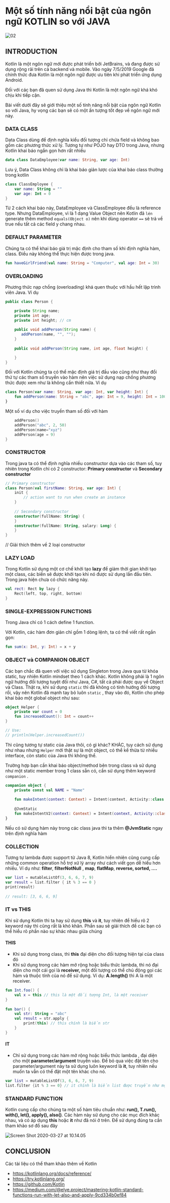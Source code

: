 # Một số tính năng nổi bật của ngôn ngữ KOTLIN so với JAVA

![02](images/02.jpg)

## INTRODUCTION

Kotlin là một ngôn ngữ mới được phát triển bởi JetBrains, và đang được sử dụng rộng rãi trên cả backend và mobile. Vào ngày 7/5/2019 Google đã chính thức đưa Kotlin là một ngôn ngữ được ưu tiên khi phát triển ứng dụng Android.

Đối với các bạn đã quen sử dụng Java thì Kotlin là một ngôn ngữ khá khó chịu khi tiếp cận.

Bài viết dưới đây sẽ giới thiệu một số tính năng nổi bật của ngôn ngữ Kotlin so với Java, hy vọng các bạn sẽ có một ấn tượng tốt đẹp về ngôn ngữ mới này.

### DATA CLASS

Data Class dùng để định nghĩa kiểu đối tượng chỉ chứa field và không bao gồm các phương thức xử lý. Tương tự như POJO hay DTO trong Java, nhưng Kotlin khai báo ngắn gọn hơn rất nhiều

```kotlin
data class DataEmployee(var name: String, var age: Int)
```

Lưu ý, Data Class không chỉ là khai báo giản lược của khai báo class thường trong kotlin

```kotlin
class ClassEmployee {
    var name: String = ""
    var age: Int = 0
}
```

Từ 2 cách khai báo này, DataEmployee và ClassEmployee đều là reference type. Nhưng DataEmployee, vì là 1 dạng Value Object nên Kotlin đã `lén` generate thêm method `equals(Object o)` nên khi dùng operator `==` sẽ trả về true nếu tất cả các field y chang nhau.

### DEFAULT PARAMETER

Chúng ta có thể khai báo giá trị mặc định cho tham số khi định nghĩa hàm, class. Điều này không thể thực hiện được trong java.

```kotlin
fun haveGirlFriend(val name: String = "Computer", val age: Int = 30)
```

### OVERLOADING
Phương thức nạp chồng (overloading) khá quen thuộc với hầu hết lập trình viên Java. Ví dụ 
```java
public class Person {

    private String name;
    private int age;
    private int height; // cm
    
    public void addPerson(String name) {
       addPerson(name, "", "");
    }
    
    public void addPerson(String name, int age, float height) {

    }
}
```
Đối với Kotlin chúng ta có thể mặc định giá trị đầu vào cũng như thay đổi thứ tự các tham số truyền vào hàm nên việc sử dụng nạp chồng phương thức được xem như là không cần thiết nữa. Ví dụ 
```kotlin
class Person(var name: String, var age: Int, var height: Int) {
    fun addPerson(name: String = "abc", age: Int = 9, height: Int = 100)
}
```
Một số ví dụ cho việc truyền tham số đối với hàm 
```kotlin
    addPerson()
    addPerson("abc", 2, 50)
    addPerson(name="xyz")
    addPerson(age = 9)
}
```

### CONSTRUCTOR

Trong java ta có thể định nghĩa nhiều constructor dựa vào các tham số, tuy nhiên trong Kotlin chỉ có 2 constructor: **Primary constructor** và **Secondary constructor**

```kotlin
// Primary constructor
class Person(val firstName: String, var age: Int) {
    init {
        // action want to run when create an instance
    }
 
    // Secondary constructor
    constructor(fullName: String) {
    }
    constructor(fullName: String, salary: Long) {
    }
}
```

// Giải thích thêm về 2 loại constructor

### LAZY LOAD

Trong Kotlin sử dụng một cơ chế khởi tạo **lazy** để giảm thời gian khởi tạo một class, các biến sẽ được khởi tạo khi nó được sử dụng lần đầu tiên. Trong java hiện chưa có chức năng này.

```kotlin
val rect: Rect by lazy {
    Rect(left, top, right, bottom)
}
```

### SINGLE-EXPRESSION FUNCTIONS

Trong Java chỉ có 1 cách define 1 function.

Với Kotlin, các hàm đơn giản chỉ gồm 1 dòng lệnh, ta có thể viết rất ngắn gọn:

```kotlin
fun sum(x: Int, y: Int) = x + y
```

### OBJECT và COMPANION OBJECT

Các bạn chắc đã quen với việc sử dụng Singleton trong Java qua từ khóa static, tuy nhiên Kotlin mindset theo 1 cách khác. Kotlin không phải là 1 ngôn ngữ hướng đối tượng tuyệt đối như Java, C#, tất cả phải được quy về Object và Class. Thật ra, khi sử dụng `static` thì đã không có tính hướng đối tượng rồi, vậy nên Kotlin đã mạnh tay bỏ luôn `static` , thay vào đó, Kotlin cho phép khai báo một global object như sau:

```kotlin
object Helper {
    private var count = 0
    fun increasedCount(): Int = count++
}

// Use:
// println(Helper.increasedCount())
```

Thì cũng tương tự static của Java thôi, có gì khác? KHÁC, tuy cách sử dụng như nhau nhưng `Helper` mới thật sự là một object, có thể kế thừa từ nhiều interface, còn static của Java thì không thể.

Trường hợp bạn cần khai báo object/method bên trong class và sử dụng như một static member trong 1 class sẵn có, cần sử dụng thêm keyword `companion` .

```kotlin
companion object {
    private const val NAME = "Name"
 
    fun makeIntent(context: Context) = Intent(context, Activity::class.java)
 
    @JvmStatic
    fun makeIntentV2(context: Context) = Intent(context, Activity::class.java)
}
```

Nếu có sử dụng hàm này trong các class java thì ta thêm **@JvmStatic** ngay trên định nghĩa hàm

### COLLECTION

Tương tự lambda được support từ Java 8, Kotlin hiển nhiên cũng cung cấp những common operation hỗ trợ xử lý array như cách viết gọn dễ hiểu hơn nhiều. Ví dụ như: **filter**, **filterNotNull** , **map**, **flatMap**, **reverse, sorted, ....**

```kotlin
var list = mutableListOf(3, 6, 6, 7, 9)
var result = list.filter { it % 3 == 0 }
print(result)
 
// result: [3, 6, 6, 9]
```

### IT vs THIS

Khi sử dụng Kotlin thì ta hay sử dụng **this** và **it**, tuy nhiên để hiểu rõ 2 keyword này thì cũng rất là khó khăn. Phần sau sẽ giải thích để các bạn có thể hiểu rõ phần nào sự khác nhau giữa chúng

#### THIS

- Khi sử dụng trong class, thì **this** đại diện cho đối tượng hiện tại của class đó
- Khi sử dụng trong các hàm mở rộng hoặc biểu thức lambda, thì nó đại diện cho một cái gọi là **receiver,** một đối tượng có thể chủ động gọi các hàm và thuộc tính của nó để sử dụng. Ví dụ: **A.length()** thì A là một receiver.

```kotlin
fun Int.foo() {
    val x = this // this là một đối tượng Int, là một receiver
}
 
fun bar() {
    val str: String = "abc"
    val result = str.apply {
        print(this) // this chính là biến str
    }
}
```

#### IT

- Chỉ sử dụng trong các hàm mở rộng hoặc biểu thức lambda , đại diện cho một **parameter/argument** truyền vào. Để bỏ qua việc đặt tên cho parameter/argument này ta sử dụng luôn keyword là **it**, tuy nhiên nếu muốn ta vẫn có thể đặt một tên khác cho nó.

```kotlin
var list = mutableListOf(3, 6, 6, 7, 9)
list.filter {it % 3 == 0} // it chính là biến list được truyền như một tham số vào bên trong filter
```

### STANDARD FUNCTION

Kotlin cung cấp cho chúng ta một số hàm tiêu chuẩn như: **run(), T.run(), with(), let(), apply(), also()**. Các hàm này sử dụng cho các mục đích khác nhau, và có áp dụng **this** hoặc **it** như đã nói ở trên. Để sử dụng đúng ta cần tham khảo sơ đồ sau đây

![Screen Shot 2020-03-27 at 10.14.05](images/01.png)

## CONCLUSION

Các tài liệu có thể tham khảo thêm về Kotlin

* https://kotlinlang.org/docs/reference/
* https://try.kotlinlang.org/
* https://github.com/Kotlin
* https://medium.com/@elye.project/mastering-kotlin-standard-functions-run-with-let-also-and-apply-9cd334b0ef84
